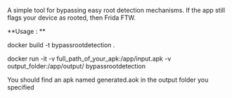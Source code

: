A simple tool for bypassing easy root detection mechanisms. If the app still flags your device as rooted, then Frida FTW.

**Usage : **

docker build -t bypassrootdetection .
 
 docker run -it   -v full_path_of_your_apk:/app/input.apk -v output_folder:/app/output/  bypassrootdetection

You should find an apk named generated.aok in the output folder you specified
